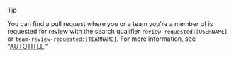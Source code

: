 > [!TIP]
> You can find a pull request where you or a team you're a member of is requested for review with the search qualifier `review-requested:[USERNAME]` or `team-review-requested:[TEAMNAME]`. For more information, see "[AUTOTITLE](/search-github/searching-on-github/searching-issues-and-pull-requests)."
